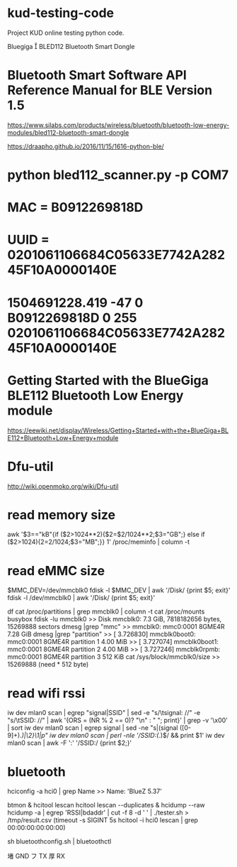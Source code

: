 # kud-testing-code
Project KUD online testing python code.

Bluegiga  BLED112 Bluetooth Smart Dongle
# Bluetooth Smart Software API Reference Manual for BLE Version 1.5
https://www.silabs.com/products/wireless/bluetooth/bluetooth-low-energy-modules/bled112-bluetooth-smart-dongle

https://draapho.github.io/2016/11/15/1616-python-ble/


# python bled112_scanner.py -p COM7
# MAC = B0912269818D
# UUID = 0201061106684C05633E7742A28245F10A0000140E
# 1504691228.419 -47 0 B0912269818D 0 255 0201061106684C05633E7742A28245F10A0000140E

# Getting Started with the BlueGiga BLE112 Bluetooth Low Energy module 
https://eewiki.net/display/Wireless/Getting+Started+with+the+BlueGiga+BLE112+Bluetooth+Low+Energy+module

# Dfu-util
http://wiki.openmoko.org/wiki/Dfu-util


# read memory size
awk '$3=="kB"{if ($2>1024**2){$2=$2/1024**2;$3="GB";} else if ($2>1024){$2=$2/1024;$3="MB";}} 1' /proc/meminfo | column -t


# read eMMC size
$MMC_DEV=/dev/mmcblk0
fdisk -l $MMC_DEV | awk '/Disk/ {print $5; exit}'
fdisk -l /dev/mmcblk0 | awk '/Disk/ {print $5; exit}'

df
cat /proc/partitions | grep mmcblk0 | column -t
cat /proc/mounts
busybox fdisk -lu mmcblk0
    >> Disk mmcblk0: 7.3 GiB, 7818182656 bytes, 15269888 sectors
dmesg |grep "mmc"
    >> mmcblk0: mmc0:0001 8GME4R 7.28 GiB
dmesg |grep "partition"
    >> [    3.726830] mmcblk0boot0: mmc0:0001 8GME4R partition 1 4.00 MiB
    >> [    3.727074] mmcblk0boot1: mmc0:0001 8GME4R partition 2 4.00 MiB
    >> [    3.727246] mmcblk0rpmb: mmc0:0001 8GME4R partition 3 512 KiB
cat /sys/block/mmcblk0/size
    >> 15269888 (need * 512 byte)

# read wifi rssi
iw dev mlan0 scan | egrep "signal|SSID" | sed -e "s/\tsignal: //" -e "s/\tSSID: //" | awk '{ORS = (NR % 2 == 0)? "\n" : " "; print}' | grep -v '\x00' | sort
iw dev mlan0 scan | egrep  signal | sed -ne "s|\(signal \([0-9]\+\).*\)|\2}\1|p"
iw dev mlan0 scan | perl -nle '/SSID:(.*)$/ && print $1'
iw dev mlan0 scan | awk -F ':' '/SSID:/ {print $2;}'


# bluetooth
hciconfig -a hci0 | grep Name
    >> Name: 'BlueZ 5.37'

btmon & hcitool lescan
hcitool lescan --duplicates & hcidump --raw
hcidump -a | egrep 'RSSI|bdaddr' | cut -f 8 -d ' ' | ./tester.sh > /tmp/result.csv
(timeout -s SIGINT 5s hcitool -i hci0 lescan | grep 00:00:00:00:00:00)

sh bluetoothconfig.sh | bluetoothctl


堵 GND
フ TX
厚 RX
